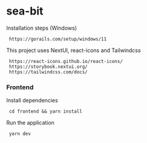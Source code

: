 # sea-bit

Installation steps (Windows)
```
 https://gorails.com/setup/windows/11
```

This project uses NextUI, react-icons and Tailwindcss
```
 https://react-icons.github.io/react-icons/
 https://storybook.nextui.org/
 https://tailwindcss.com/docs/
```

### Frontend
Install dependencies
```
 cd frontend && yarn install
```

Run the application

```
 yarn dev
```



